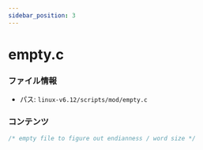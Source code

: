 ```yaml
---
sidebar_position: 3
---
```

# empty.c

### ファイル情報

- パス: `linux-v6.12/scripts/mod/empty.c`

### コンテンツ

```c
/* empty file to figure out endianness / word size */

```
